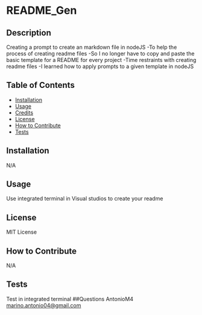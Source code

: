 # README_Gen
## Description
Creating a prompt to create an markdown file in nodeJS
-To help the process of creating readme files
-So I no longer have to copy and paste the basic template for a README for every project
-Time restraints with creating readme files
-I learned how to apply prompts to a given template in nodeJS
## Table of Contents 
- [Installation](#installation)
- [Usage](#usage)
- [Credits](#credits)
- [License](#license)
- [How to Contribute](#how-to-contribute)
- [Tests](#tests)
## Installation
N/A
## Usage
Use integrated terminal in Visual studios to create your readme
## License
MIT License
## How to Contribute
N/A
## Tests
Test in integrated terminal 
##Questions
AntonioM4
marino.antonio04@gmail.com
